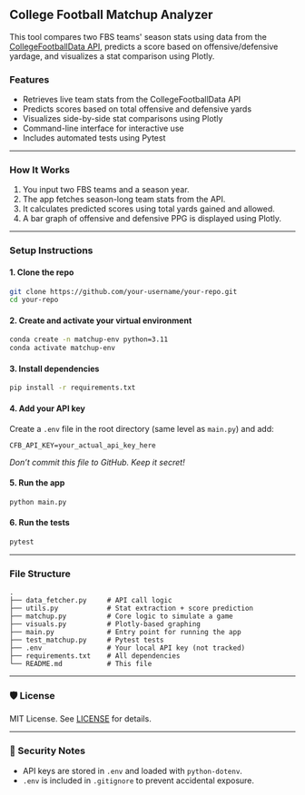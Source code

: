 ## College Football Matchup Analyzer

This tool compares two FBS teams' season stats using data from the [CollegeFootballData API](https://collegefootballdata.com/), predicts a score based on offensive/defensive yardage, and visualizes a stat comparison using Plotly.

### Features

* Retrieves live team stats from the CollegeFootballData API
* Predicts scores based on total offensive and defensive yards
* Visualizes side-by-side stat comparisons using Plotly
* Command-line interface for interactive use
* Includes automated tests using Pytest

---

### How It Works

1. You input two FBS teams and a season year.
2. The app fetches season-long team stats from the API.
3. It calculates predicted scores using total yards gained and allowed.
4. A bar graph of offensive and defensive PPG is displayed using Plotly.

---

### Setup Instructions

#### 1. Clone the repo

```bash
git clone https://github.com/your-username/your-repo.git
cd your-repo
```

#### 2. Create and activate your virtual environment

```bash
conda create -n matchup-env python=3.11
conda activate matchup-env
```

#### 3. Install dependencies

```bash
pip install -r requirements.txt
```

#### 4. Add your API key

Create a `.env` file in the root directory (same level as `main.py`) and add:

```
CFB_API_KEY=your_actual_api_key_here
```

*Don’t commit this file to GitHub. Keep it secret!*

#### 5. Run the app

```bash
python main.py
```

#### 6. Run the tests

```bash
pytest
```

---

### File Structure

```
.
├── data_fetcher.py     # API call logic
├── utils.py            # Stat extraction + score prediction
├── matchup.py          # Core logic to simulate a game
├── visuals.py          # Plotly-based graphing
├── main.py             # Entry point for running the app
├── test_matchup.py     # Pytest tests
├── .env                # Your local API key (not tracked)
├── requirements.txt    # All dependencies
└── README.md           # This file
```

---

### 🛡️ License

MIT License. See [LICENSE](./LICENSE) for details.

---

### 🔐 Security Notes

* API keys are stored in `.env` and loaded with `python-dotenv`.
* `.env` is included in `.gitignore` to prevent accidental exposure.



